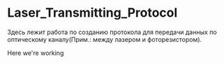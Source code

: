 # Laser_Transmitting_Protocol
Здесь лежит работа по созданию протокола для передачи данных по оптическому каналу(Прим.: между лазером и фоторезистором). 

Here we're working 

